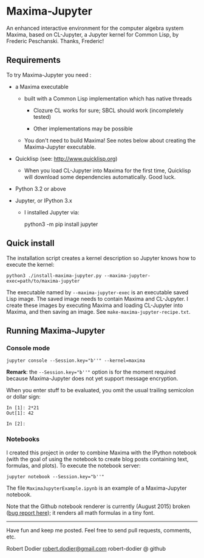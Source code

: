 Maxima-Jupyter
==========

An enhanced interactive environment for the computer algebra system Maxima,
based on CL-Jupyter, a Jupyter kernel for Common Lisp, by Frederic Peschanski.
Thanks, Frederic!

## Requirements ##

To try Maxima-Jupyter you need :

 - a Maxima executable

   - built with a Common Lisp implementation which has native threads

     - Clozure CL works for sure; SBCL should work (incompletely tested)

     - Other implementations may be possible

   - You don't need to build Maxima! See notes below about creating
     the Maxima-Jupyter executable.

 - Quicklisp (see: http://www.quicklisp.org)

   - When you load CL-Jupyter into Maxima for the first time,
     Quicklisp will download some dependencies automatically.
     Good luck.

 - Python 3.2 or above

 - Jupyter, or IPython 3.x
 
   - I installed Jupyter via:

     python3 -m pip install jupyter


## Quick install ##

The installation script creates a kernel description so Jupyter knows how to execute the kernel:

    python3 ./install-maxima-jupyter.py --maxima-jupyter-exec=path/to/maxima-jupyter

The executable named by `--maxima-jupyter-exec` is an executable
saved Lisp image. The saved image needs to contain Maxima and CL-Jupyter.
I create these images by executing Maxima and loading CL-Jupyter into
Maxima, and then saving an image. See `make-maxima-jupyter-recipe.txt`.


## Running Maxima-Jupyter

### Console mode

    jupyter console --Session.key="b''" --kernel=maxima

**Remark**: the `--Session.key="b''"` option is for the moment required because Maxima-Jupyter
does not yet support message encryption.

When you enter stuff to be evaluated, you omit the usual trailing
semicolon or dollar sign:

```
In [1]: 2*21
Out[1]: 42

In [2]: 
```

### Notebooks

I created this project in order to combine Maxima with the IPython notebook
(with the goal of using the notebook to create blog posts containing text,
formulas, and plots). To execute the notebook server:

    jupyter notebook --Session.key="b''"

The file `MaximaJupyterExample.ipynb` is an example of a Maxima-Jupyter notebook.

Note that the Github notebook renderer is currently (August 2015) broken ([bug report here](https://github.com/jupyter/nbviewer/issues/452)); it renders all math formulas in a tiny font.

----

Have fun and keep me posted. Feel free to send pull requests, comments, etc.

Robert Dodier
robert.dodier@gmail.com
robert-dodier @ github
